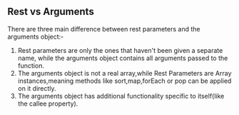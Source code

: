 Rest vs Arguments
---------------------
There are three main difference between rest parameters and the arguments object:-

1. Rest parameters are only the ones that haven't been given a separate name, while the arguments object contains all arguments passed to the function.
2. The arguments object is not a real array,while Rest Parameters are Array instances,meaning methods like sort,map,forEach or pop can be applied on it directly.
3. The arguments object has additional functionality specific to itself(like the callee property).